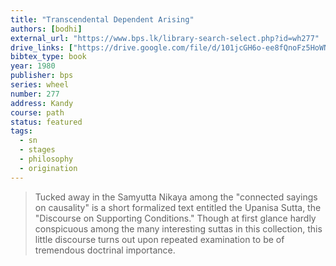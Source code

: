```yaml
---
title: "Transcendental Dependent Arising"
authors: [bodhi]
external_url: "https://www.bps.lk/library-search-select.php?id=wh277"
drive_links: ["https://drive.google.com/file/d/101jcGH6o-ee8fQnoFz5HoWNy5E2tuAVw/view?usp=drivesdk", "https://drive.google.com/file/d/1YpgG4MHO9LkzS7tKi9vRngBeIWt-HD3q/view?usp=drivesdk"]
bibtex_type: book
year: 1980
publisher: bps
series: wheel
number: 277
address: Kandy
course: path
status: featured
tags:
  - sn
  - stages
  - philosophy
  - origination
---
```


> Tucked away in the Samyutta Nikaya among the "connected sayings on causality" is a short formalized text entitled the Upanisa Sutta, the "Discourse on Supporting Conditions." Though at first glance hardly conspicuous among the many interesting suttas in this collection, this little discourse turns out upon repeated examination to be of tremendous doctrinal importance. 
